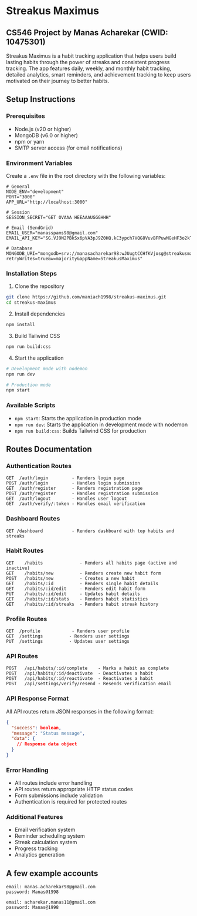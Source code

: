 # Streakus Maximus

## CS546 Project by Manas Acharekar (CWID: 10475301)

Streakus Maximus is a habit tracking application that helps users build lasting habits through the power of streaks and consistent progress tracking. The app features daily, weekly, and monthly habit tracking, detailed analytics, smart reminders, and achievement tracking to keep users motivated on their journey to better habits.

## Setup Instructions

### Prerequisites

- Node.js (v20 or higher)
- MongoDB (v6.0 or higher)
- npm or yarn
- SMTP server access (for email notifications)

### Environment Variables

Create a `.env` file in the root directory with the following variables:

```
# General
NODE_ENV="development"
PORT="3000"
APP_URL="http://localhost:3000"

# Session
SESSION_SECRET="GET OVAAA HEEAAAUGGGHHH"

# Email (SendGrid)
EMAIL_USER="manasspams98@gmail.com"
EMAIL_API_KEY="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"

# Database
MONGODB_URI="mongodb+srv://manasacharekar98:wJUugtCCHfKVjosg@streakusmaximus.nz1jq.mongodb.net/?retryWrites=true&w=majority&appName=StreakusMaximus"
```

### Installation Steps

1. Clone the repository

```bash
git clone https://github.com/maniach1998/streakus-maximus.git
cd streakus-maximus
```

2. Install dependencies

```bash
npm install
```

3. Build Tailwind CSS

```bash
npm run build:css
```

4. Start the application

```bash
# Development mode with nodemon
npm run dev

# Production mode
npm start
```

### Available Scripts

- `npm start`: Starts the application in production mode
- `npm run dev`: Starts the application in development mode with nodemon
- `npm run build:css`: Builds Tailwind CSS for production

## Routes Documentation

### Authentication Routes

```
GET  /auth/login         - Renders login page
POST /auth/login         - Handles login submission
GET  /auth/register      - Renders registration page
POST /auth/register      - Handles registration submission
GET  /auth/logout        - Handles user logout
GET  /auth/verify/:token - Handles email verification
```

### Dashboard Routes

```
GET /dashboard           - Renders dashboard with top habits and streaks
```

### Habit Routes

```
GET    /habits              - Renders all habits page (active and inactive)
GET    /habits/new          - Renders create new habit form
POST   /habits/new          - Creates a new habit
GET    /habits/:id          - Renders single habit details
GET    /habits/:id/edit     - Renders edit habit form
PUT    /habits/:id/edit     - Updates habit details
GET    /habits/:id/stats    - Renders habit statistics
GET    /habits/:id/streaks  - Renders habit streak history
```

### Profile Routes

```
GET  /profile            - Renders user profile
GET  /settings          - Renders user settings
PUT  /settings          - Updates user settings
```

### API Routes

```
POST   /api/habits/:id/complete    - Marks a habit as complete
POST   /api/habits/:id/deactivate  - Deactivates a habit
POST   /api/habits/:id/reactivate  - Reactivates a habit
POST   /api/settings/verify/resend - Resends verification email
```

### API Response Format

All API routes return JSON responses in the following format:

```json
{
  "success": boolean,
  "message": "Status message",
  "data": {
    // Response data object
  }
}
```

### Error Handling

- All routes include error handling
- API routes return appropriate HTTP status codes
- Form submissions include validation
- Authentication is required for protected routes

### Additional Features

- Email verification system
- Reminder scheduling system
- Streak calculation system
- Progress tracking
- Analytics generation

## A few example accounts

```
email: manas.acharekar98@gmail.com
password: Manas@1998

email: acharekar.manas11@gmail.com
password: Manas@1998
```
